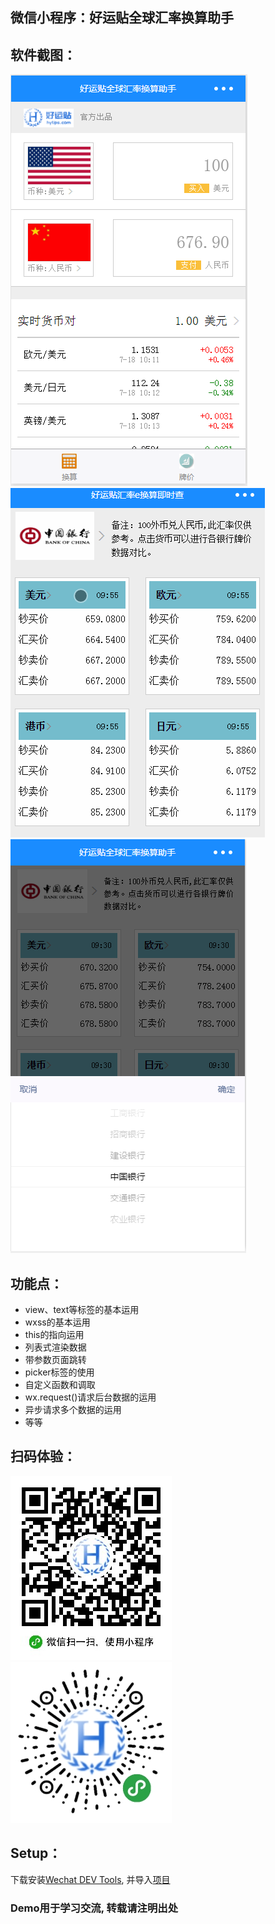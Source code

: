 ## 微信小程序：好运贴全球汇率换算助手


## 软件截图：
![图1](imgs/md/QQ图片20170717185602.png)  ![图2](imgs/md/1.gif)  ![图3](imgs/md/QQ图片20170717185614.png)


## 功能点：
* view、text等标签的基本运用
* wxss的基本运用
* this的指向运用
* 列表式渲染数据
* 带参数页面跳转
* picker标签的使用
* 自定义函数和调取
* wx.request()请求后台数据的运用
* 异步请求多个数据的运用
* 等等


## 扫码体验：
![图1](imgs/md/gh_66ad3ba61463_258.jpg)  ![图2](imgs/md/aaaa.jpg)


## Setup：
下载安装[Wechat DEV Tools](https://mp.weixin.qq.com/debug/wxadoc/dev/devtools/download.html), 并导入[项目](https://github.com/jacksplwxy/wechat-weapp-CurrencyConverter.git)


### Demo用于学习交流, 转载请注明出处


